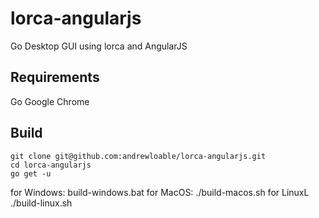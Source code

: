 # lorca-angularjs
Go Desktop GUI using lorca and AngularJS

## Requirements
Go
Google Chrome

## Build
```
git clone git@github.com:andrewloable/lorca-angularjs.git
cd lorca-angularjs
go get -u
```

for Windows: build-windows.bat
for MacOS: ./build-macos.sh
for LinuxL ./build-linux.sh
